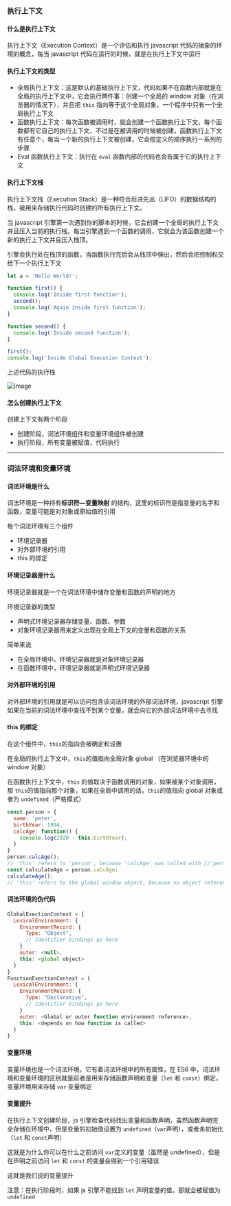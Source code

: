 ### 执行上下文

#### 什么是执行上下文

执行上下文（Execution Context）是一个评估和执行 javascript 代码的抽象的环境的概念，每当 javascript 代码在运行的时候，就是在执行上下文中运行

#### 执行上下文的类型

- 全局执行上下文：这是默认的基础执行上下文，代码如果不在函数内部就是在全局的执行上下文中，它会执行两件事：创建一个全局的 window 对象（在浏览器的情况下），并且把 `this` 指向等于这个全局对象，一个程序中只有一个全局执行上下文
- 函数执行上下文：每次函数被调用时，就会创建一个函数执行上下文，每个函数都有它自己的执行上下文，不过是在被调用的时候被创建，函数执行上下文有任意个，每当一个新的执行上下文被创建，它会按定义的顺序执行一系列的步骤
- Eval 函数执行上下文：执行在 `eval` 函数内部的代码也会有属于它的执行上下文

#### 执行上下文栈

执行上下文栈（Execution Stack）是一种符合后进先出（LIFO）的数据结构的栈，被用来存储执行代码时创建的所有执行上下文。

当 javascript 引擎第一次遇到你的脚本的时候，它会创建一个全局的执行上下文并且压入当前的执行栈。每当引擎遇到一个函数的调用，它就会为该函数创建一个新的执行上下文并且压入栈顶。

引擎会执行处在栈顶的函数，当函数执行完后会从栈顶中弹出，然后会把控制权交给下一个执行上下文

```js
let a = 'Hello World!';

function first() {
  console.log('Inside first function');
  second();
  console.log('Again inside first function');
}

function second() {
  console.log('Inside second function');
}

first();
console.log('Inside Global Execution Context');

```

上述代码的执行栈


![image](https://miro.medium.com/max/2000/1*ACtBy8CIepVTOSYcVwZ34Q.png)

#### 怎么创建执行上下文

创建上下文有两个阶段

- 创建阶段，词法环境组件和变量环境组件被创建
- 执行阶段，所有变量被赋值，代码执行

---

### 词法环境和变量环境

#### 词法环境是什么

词法环境是一种持有**标识符—变量映射** 的结构，这里的标识符是指变量的名字和函数，变量可能是对对象或原始值的引用

每个词法环境有三个组件

- 环境记录器
- 对外部环境的引用
- this 的绑定

#### 环境记录器是什么

环境记录器就是一个在词法环境中储存变量和函数的声明的地方

环境记录器的类型

- 声明式环境记录器存储变量、函数、参数
- 对象环境记录器用来定义出现在全局上下文的变量和函数的关系

简单来说

- 在全局环境中。环境记录器就是对象环境记录器
- 在函数环境中，环境记录器就是声明式环境记录器

#### 对外部环境的引用

对外部环境的引用就是可以访问包含该词法环境的外部词法环境，javascript 引擎如果在当前的词法环境中查找不到某个变量，就会向它的外部词法环境中去寻找

#### this 的绑定

在这个组件中，`this`的指向会被确定和设置

在全局的执行上下文中，`this`的值指向全局对象 global （在浏览器环境中的 window 对象）

在函数执行上下文中，`this` 的值取决于函数调用的对象，如果被某个对象调用，那 `this`的值指向那个对象，如果在全局中调用的话，`this`的值指向 global 对象或者为 `undefined`（严格模式）

```js
const person = {
  name: 'peter',
  birthYear: 1994,
  calcAge: function() {
    console.log(2020 - this.birthYear);
  }
}
person.calcAge(); 
// 'this' refers to 'person', because 'calcAge' was called with //'person' object reference
const calculateAge = person.calcAge;
calculateAge();
// 'this' refers to the global window object, because no object reference was given
```

#### 词法环境的伪代码

```js
GlobalExectionContext = {
  LexicalEnvironment: {
    EnvironmentRecord: {
      Type: "Object",
      // Identifier bindings go here
    }
    outer: <null>,
    this: <global object>
  }
}
FunctionExectionContext = {
  LexicalEnvironment: {
    EnvironmentRecord: {
      Type: "Declarative",
      // Identifier bindings go here
    }
    outer: <Global or outer function environment reference>,
    this: <depends on how function is called>
  }
}
```

#### 变量环境

变量环境也是一个词法环境，它有着词法环境中的所有属性，在 ES6 中，词法环境和变量环境的区别就是前者是用来存储函数声明和变量（`let` 和 `const`）绑定，变量环境用来存储 `var` 变量绑定

#### 变量提升

在执行上下文创建阶段，js 引擎检查代码找出变量和函数声明，虽然函数声明完全存储在环境中，但是变量的初始值设置为 `undefined`（`var`声明），或者未初始化（`let` 和 `const`声明）

这就是为什么你可以在什么之前访问 `var`定义的变量（虽然是 undefined），但是在声明之前访问 `let` 和 `const` 的变量会得到一个引用错误

这就是我们说的变量提升

注意：在执行阶段时，如果 js 引擎不能找到 `let` 声明变量的值，那就会被赋值为 `undefined`




